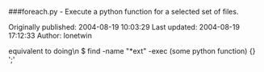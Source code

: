 ###foreach.py - Execute a python function for a selected set of files.

Originally published: 2004-08-19 10:03:29
Last updated: 2004-08-19 17:12:33
Author: lonetwin 

equivalent to doing\n $ find -name "*ext" -exec (some python function) {} ';'